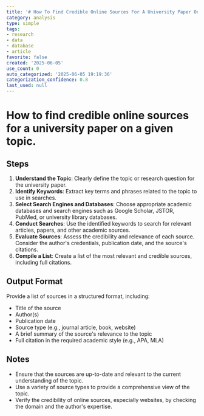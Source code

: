 ```yaml
---
title: '# How To Find Credible Online Sources For A University Paper On A Given Topic'
category: analysis
type: simple
tags:
- research
- data
- database
- article
favorite: false
created: '2025-06-05'
use_count: 0
auto_categorized: '2025-06-05 19:19:36'
categorization_confidence: 0.8
last_used: null
---
```


# How to find credible online sources for a university paper on a given topic.

## Steps

1. **Understand the Topic**: Clearly define the topic or research question for the university paper.
2. **Identify Keywords**: Extract key terms and phrases related to the topic to use in searches.
3. **Select Search Engines and Databases**: Choose appropriate academic databases and search engines such as Google Scholar, JSTOR, PubMed, or university library databases.
4. **Conduct Searches**: Use the identified keywords to search for relevant articles, papers, and other academic sources.
5. **Evaluate Sources**: Assess the credibility and relevance of each source. Consider the author's credentials, publication date, and the source's citations.
6. **Compile a List**: Create a list of the most relevant and credible sources, including full citations.

## Output Format

Provide a list of sources in a structured format, including:

- Title of the source
- Author(s)
- Publication date
- Source type (e.g., journal article, book, website)
- A brief summary of the source's relevance to the topic
- Full citation in the required academic style (e.g., APA, MLA)

## Notes

- Ensure that the sources are up-to-date and relevant to the current understanding of the topic.
- Use a variety of source types to provide a comprehensive view of the topic.
- Verify the credibility of online sources, especially websites, by checking the domain and the author's expertise.